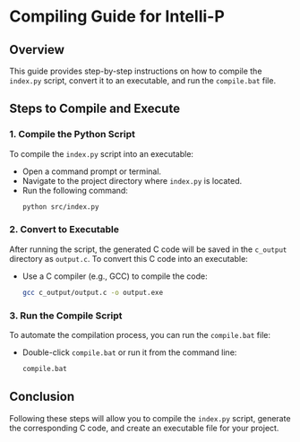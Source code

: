 # Compiling Guide for Intelli-P

## Overview
This guide provides step-by-step instructions on how to compile the `index.py` script, convert it to an executable, and run the `compile.bat` file.

## Steps to Compile and Execute

### 1. Compile the Python Script
To compile the `index.py` script into an executable:
- Open a command prompt or terminal.
- Navigate to the project directory where `index.py` is located.
- Run the following command:
  ```bash
  python src/index.py
  ```

### 2. Convert to Executable
After running the script, the generated C code will be saved in the `c_output` directory as `output.c`. To convert this C code into an executable:
- Use a C compiler (e.g., GCC) to compile the code:
  ```bash
  gcc c_output/output.c -o output.exe
  ```

### 3. Run the Compile Script
To automate the compilation process, you can run the `compile.bat` file:
- Double-click `compile.bat` or run it from the command line:
  ```bash
  compile.bat
  ```

## Conclusion
Following these steps will allow you to compile the `index.py` script, generate the corresponding C code, and create an executable file for your project.

